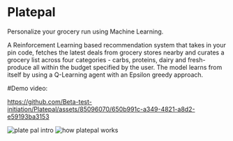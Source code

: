 # Platepal
Personalize your grocery run using Machine Learning.

A Reinforcement Learning based recommendation system that takes in your pin code, fetches the latest deals from grocery stores nearby and curates a grocery list across four categories - carbs, proteins, dairy and fresh-produce all within the budget specified by the user. The model learns from itself by using a Q-Learning agent with an Epsilon greedy approach.

#Demo video:

https://github.com/Beta-test-initiation/Platepal/assets/85096070/650b991c-a349-4821-a8d2-e59193ba3153

![plate pal intro](https://github.com/Beta-test-initiation/Platepal/assets/85096070/05c2c443-0ce8-4154-8f20-f0f3364c1f5e)
![how platepal works](https://github.com/Beta-test-initiation/Platepal/assets/85096070/ba24b5de-5add-4960-9510-688c9e5b72bb)

